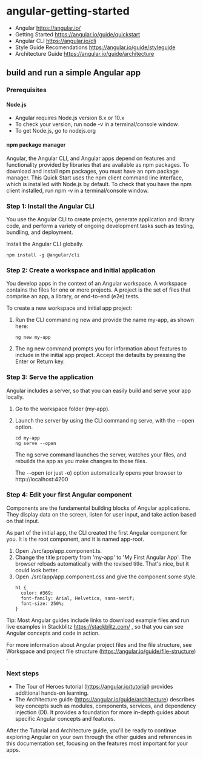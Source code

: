 # angular-getting-started 

- Angular https://angular.io/
- Getting Started https://angular.io/guide/quickstart
- Angular CLI https://angular.io/cli
- Style Guide Recomendations https://angular.io/guide/styleguide
- Architecture Guide https://angular.io/guide/architecture
## build and run a simple Angular app

### Prerequisites

#### Node.js
- Angular requires Node.js version 8.x or 10.x
- To check your version, run node -v in a terminal/console window.
- To get Node.js, go to nodejs.org

#### npm package manager
Angular, the Angular CLI, and Angular apps depend on features and functionality provided by libraries that are available as npm packages. 
To download and install npm packages, you must have an npm package manager.
This Quick Start uses the npm client command line interface, which is installed with Node.js by default.
To check that you have the npm client installed, run npm -v in a terminal/console window.

### Step 1: Install the Angular CLI
You use the Angular CLI to create projects, generate application and library code, and perform a variety of ongoing development tasks such as testing, bundling, and deployment.

Install the Angular CLI globally.

`npm install -g @angular/cli`

### Step 2: Create a workspace and initial application
You develop apps in the context of an Angular workspace. A workspace contains the files for one or more projects. A project is the set of files that comprise an app, a library, or end-to-end (e2e) tests.

To create a new workspace and initial app project:
1. Run the CLI command ng new and provide the name my-app, as shown here:

    `ng new my-app`

2. The ng new command prompts you for information about features to include in the initial app project. Accept the defaults by pressing the Enter or Return key.

### Step 3: Serve the application
Angular includes a server, so that you can easily build and serve your app locally.
1. Go to the workspace folder (my-app).
2. Launch the server by using the CLI command ng serve, with the --open option.

    ```
    cd my-app
    ng serve --open
    ```
    
    The ng serve command launches the server, watches your files, and rebuilds the app as you make changes to those files.
    
    The --open (or just -o) option automatically opens your browser to http://localhost:4200

### Step 4: Edit your first Angular component
Components are the fundamental building blocks of Angular applications. They display data on the screen, listen for user input, and take action based on that input.

As part of the initial app, the CLI created the first Angular component for you. It is the root component, and it is named app-root.
1. Open ./src/app/app.component.ts.
2. Change the title property from 'my-app' to 'My First Angular App'. The browser reloads automatically with the revised title. That's nice, but it could look better.
3. Open ./src/app/app.component.css and give the component some style.
      ```
      h1 {
        color: #369;
        font-family: Arial, Helvetica, sans-serif;
        font-size: 250%;
      }
      ```

Tip: Most Angular guides include links to download example files and run live examples in Stackblitz https://stackblitz.com/ , so that you can see Angular concepts and code in action.

For more information about Angular project files and the file structure, see Workspace and project file structure (https://angular.io/guide/file-structure) .


### Next steps
- The Tour of Heroes tutorial (https://angular.io/tutorial) provides additional hands-on learning.
- The Architecture guide (https://angular.io/guide/architecture) describes key concepts such as modules, components, services, and dependency injection (DI). It provides a foundation for more in-depth guides about specific Angular concepts and features.

After the Tutorial and Architecture guide, you'll be ready to continue exploring Angular on your own through the other guides and references in this documentation set, focusing on the features most important for your apps.
